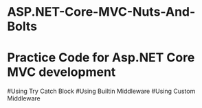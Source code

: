 # ASP.NET-Core-MVC-Nuts-And-Bolts
Practice Code for Asp.NET Core MVC development
==============================================
#Using Try Catch Block
#Using Builtin Middleware
#Using Custom Middleware